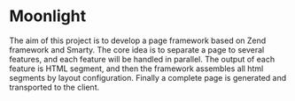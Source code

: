 Moonlight
=========

The aim of this project is to develop a page framework based on Zend framework and Smarty. The core idea is to separate a page to several features, and each feature will be handled in parallel. The output of each feature is HTML segment, and then the framework assembles all html segments by layout configuration. Finally a complete page is generated and transported to the client.